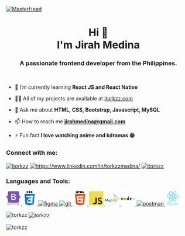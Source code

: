 [![MasterHead](https://www.pramukhdigital.com/wp-content/uploads/2018/07/New-PNC-Animated-Banners.gif)](https://torkzz.io)

<h1 align="center">Hi 👋
  <br>
  I'm Jirah Medina</h1>
<h3 align="center">A passionate frontend developer from the Philippines.</h3>
<br>
<!-- <img align='right' alt='coding' width='400' src='https://media0.giphy.com/media/L1R1tvI9svkIWwpVYr/giphy.gif?cid=ecf05e478b7c51hrc5ewgvlkauzzkhkv5iifs14utdm7nlvq&rid=giphy.gif&ct=g'> -->

- 🌱 I’m currently learning **React JS and React Native**

- 👨‍💻 All of my projects are available at [itorkzz.com](itorkzz.com)

- 💬 Ask me about **HTML, CSS, Bootstrap, Javascript, MySQL**

- 📫 How to reach me **jirahmedina@gmail.com**

- ⚡ Fun fact **I love watching anime and kdramas 😁**

<h3 align="left">Connect with me:</h3>
<p align="left">
<a href="https://twitter.com/itorkzz" target="blank"><img align="center" src="https://raw.githubusercontent.com/rahuldkjain/github-profile-readme-generator/master/src/images/icons/Social/twitter.svg" alt="itorkzz" height="30" width="40" /></a>
<a href="https://linkedin.com/in/https://www.linkedin.com/in/torkzzmedina/" target="blank"><img align="center" src="https://raw.githubusercontent.com/rahuldkjain/github-profile-readme-generator/master/src/images/icons/Social/linked-in-alt.svg" alt="https://www.linkedin.com/in/torkzzmedina/" height="30" width="40" /></a>
<a href="https://instagram.com/itorkzz" target="blank"><img align="center" src="https://raw.githubusercontent.com/rahuldkjain/github-profile-readme-generator/master/src/images/icons/Social/instagram.svg" alt="itorkzz" height="30" width="40" /></a>
</p>

<h3 align="left">Languages and Tools:</h3>
<p align="left"> <a href="https://getbootstrap.com" target="_blank" rel="noreferrer"> <img src="https://raw.githubusercontent.com/devicons/devicon/master/icons/bootstrap/bootstrap-plain-wordmark.svg" alt="bootstrap" width="40" height="40"/> </a> <a href="https://www.w3schools.com/css/" target="_blank" rel="noreferrer"> <img src="https://raw.githubusercontent.com/devicons/devicon/master/icons/css3/css3-original-wordmark.svg" alt="css3" width="40" height="40"/> </a> <a href="https://www.figma.com/" target="_blank" rel="noreferrer"> <img src="https://www.vectorlogo.zone/logos/figma/figma-icon.svg" alt="figma" width="40" height="40"/> </a> <a href="https://git-scm.com/" target="_blank" rel="noreferrer"> <img src="https://www.vectorlogo.zone/logos/git-scm/git-scm-icon.svg" alt="git" width="40" height="40"/> </a> <a href="https://www.w3.org/html/" target="_blank" rel="noreferrer"> <img src="https://raw.githubusercontent.com/devicons/devicon/master/icons/html5/html5-original-wordmark.svg" alt="html5" width="40" height="40"/> </a> <a href="https://developer.mozilla.org/en-US/docs/Web/JavaScript" target="_blank" rel="noreferrer"> <img src="https://raw.githubusercontent.com/devicons/devicon/master/icons/javascript/javascript-original.svg" alt="javascript" width="40" height="40"/> </a> <a href="https://www.mysql.com/" target="_blank" rel="noreferrer"> <img src="https://raw.githubusercontent.com/devicons/devicon/master/icons/mysql/mysql-original-wordmark.svg" alt="mysql" width="40" height="40"/> </a> <a href="https://nodejs.org" target="_blank" rel="noreferrer"> <img src="https://raw.githubusercontent.com/devicons/devicon/master/icons/nodejs/nodejs-original-wordmark.svg" alt="nodejs" width="40" height="40"/> </a> <a href="https://postman.com" target="_blank" rel="noreferrer"> <img src="https://www.vectorlogo.zone/logos/getpostman/getpostman-icon.svg" alt="postman" width="40" height="40"/> </a> <a href="https://reactjs.org/" target="_blank" rel="noreferrer"> <img src="https://raw.githubusercontent.com/devicons/devicon/master/icons/react/react-original-wordmark.svg" alt="react" width="40" height="40"/> </a> </p>

<p><img align="left" src="https://github-readme-stats.vercel.app/api/top-langs?username=torkzz&show_icons=true&locale=en&layout=compact" alt="torkzz" /></p>

<p>&nbsp;<img align="center" src="https://github-readme-stats.vercel.app/api?username=torkzz&show_icons=true&locale=en" alt="torkzz" /></p>

<p><img align="center" src="https://github-readme-streak-stats.herokuapp.com/?user=torkzz&" alt="torkzz" /></p>
